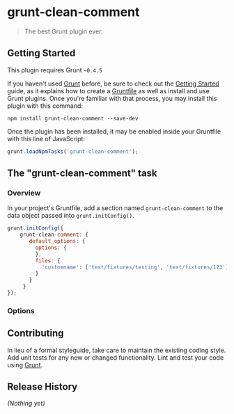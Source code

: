# grunt-clean-comment

> The best Grunt plugin ever.

## Getting Started
This plugin requires Grunt `~0.4.5`

If you haven't used [Grunt](http://gruntjs.com/) before, be sure to check out the [Getting Started](http://gruntjs.com/getting-started) guide, as it explains how to create a [Gruntfile](http://gruntjs.com/sample-gruntfile) as well as install and use Grunt plugins. Once you're familiar with that process, you may install this plugin with this command:

```shell
npm install grunt-clean-comment --save-dev
```

Once the plugin has been installed, it may be enabled inside your Gruntfile with this line of JavaScript:

```js
grunt.loadNpmTasks('grunt-clean-comment');
```

## The "grunt-clean-comment" task

### Overview
In your project's Gruntfile, add a section named `grunt-clean-comment` to the data object passed into `grunt.initConfig()`.

```js
grunt.initConfig({
    grunt-clean-comment: {
       default_options: {
         options: {
         },
         files: {
           'customname': ['test/fixtures/testing', 'test/fixtures/123']
         }
       }
     }
});
```

### Options

## Contributing
In lieu of a formal styleguide, take care to maintain the existing coding style. Add unit tests for any new or changed functionality. Lint and test your code using [Grunt](http://gruntjs.com/).

## Release History
_(Nothing yet)_
